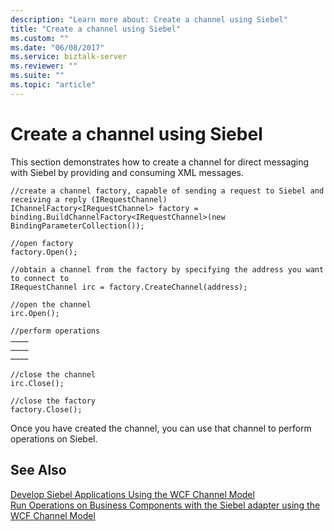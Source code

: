 ```yaml
---
description: "Learn more about: Create a channel using Siebel"
title: "Create a channel using Siebel"
ms.custom: ""
ms.date: "06/08/2017"
ms.service: biztalk-server
ms.reviewer: ""
ms.suite: ""
ms.topic: "article"
---
```

# Create a channel using Siebel
This section demonstrates how to create a channel for direct messaging with Siebel by providing and consuming XML messages.  
  
```  
//create a channel factory, capable of sending a request to Siebel and receiving a reply (IRequestChannel)  
IChannelFactory<IRequestChannel> factory = binding.BuildChannelFactory<IRequestChannel>(new BindingParameterCollection());  
  
//open factory  
factory.Open();  
  
//obtain a channel from the factory by specifying the address you want to connect to  
IRequestChannel irc = factory.CreateChannel(address);  
  
//open the channel  
irc.Open();  
  
//perform operations  
…………  
…………  
…………  
  
//close the channel  
irc.Close();  
  
//close the factory  
factory.Close();  
```  
  
 Once you have created the channel, you can use that channel to perform operations on Siebel.  
  
## See Also  
 [Develop Siebel Applications Using the WCF Channel Model](../../adapters-and-accelerators/adapter-siebel/develop-siebel-applications-using-the-wcf-channel-model3.md)   
 [Run Operations on Business Components with the Siebel adapter using the WCF Channel Model](../../adapters-and-accelerators/adapter-siebel/run-tasks-on-business-components-with-the-siebel-adapter-using-a-wcf-channel.md)
